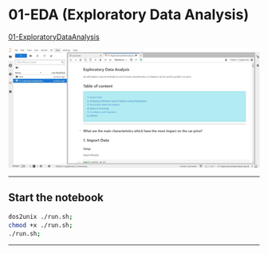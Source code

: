 # 01-EDA (Exploratory Data Analysis)

[01-ExploratoryDataAnalysis](./work/01-ExploratoryDataAnalysis.ipynb)

![01-EDA](../assets/01-eda.jpg)

---

## Start the notebook
```bash
dos2unix ./run.sh;
chmod +x ./run.sh;
./run.sh;
```
---
